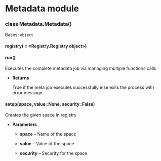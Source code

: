 # Metadata module


### class Metadata.Metadata()
Bases: `object`


#### registry( = <Registry.Registry object>)

#### run()
Executes the complete metadata job via managing multiple functions calls


* **Returns**

    True if the meta job executes successfully else exits the process with error message



#### setup(space, value=None, security=False)
Creates the given space in registry


* **Parameters**

    
    * **space** – Name of the space


    * **value** – Value of the space


    * **security** – Security for the space
